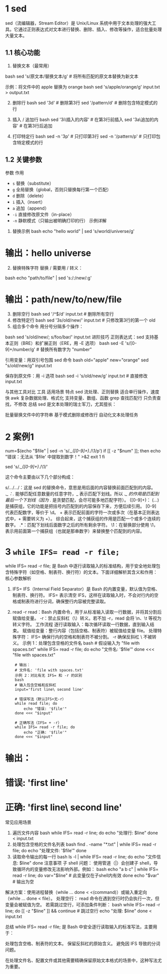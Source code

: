 # 1 sed

sed（流编辑器，Stream Editor）是 Unix/Linux 系统中用于文本处理的强大工具。它通过正则表达式对文本进行替换、删除、插入、修改等操作，适合批量处理大量文本。

## 1.1 核心功能
1. 替换文本（最常用）

bash
sed 's/原文本/替换文本/g'  # 将所有匹配的原文本替换为新文本

示例：将文件中的 apple 替换为 orange
bash
sed 's/apple/orange/g' input.txt > output.txt

2. 删除行
bash
sed '3d'  # 删除第3行
sed '/pattern/d'  # 删除包含特定模式的行

3. 插入 / 追加行
bash
sed '3i\插入的内容'  # 在第3行前插入
sed '3a\追加的内容'  # 在第3行后追加

4. 打印特定行
bash
sed -n '3p'  # 只打印第3行
sed -n '/pattern/p'  # 只打印包含特定模式的行

## 1.2 关键参数
参数	作用
- `s`	替换（substitute）
- `g`	全局替换（global，否则只替换每行第一个匹配）
- `d`	删除（delete）
- `i`	插入（insert）
- `a`	追加（append）
- `-i`	直接修改原文件（in-place）
- `-n`	静默模式（只输出被明确打印的行）
示例详解
1. 替换示例
bash
echo "hello world" | sed 's/world/universe/g'
# 输出：hello universe
2. 替换特殊字符
替换 / 需要用 \/ 转义：

bash
echo "path/to/file" | sed 's:/:/new/:g'
# 输出：path/new/to/new/file
3. 删除空行
bash
sed '/^$/d' input.txt  # 删除所有空行
4. 修改特定行
bash
sed '3s/old/new/' input.txt  # 只修改第3行的第一个 old
5. 组合多个命令
用分号分隔多个操作：

bash
sed 's/old/new/; s/foo/bar/' input.txt
进阶技巧
正则表达式：sed 支持基本正则（BRE）和扩展正则（ERE，用 -E 选项）
bash
sed -E 's/[0-9]+/number/g'  # 替换所有数字为 "number"

引用变量：用双引号包围 sed 命令
bash
old="apple"
new="orange"
sed "s/$old/$new/g" input.txt

保存到原文件：用 -i 选项
bash
sed -i 's/old/new/g' input.txt  # 直接修改 input.txt

与其他工具对比
工具	适用场景	特点
sed	流处理、正则替换	适合单行操作，速度快
awk	复杂数据处理、格式化	支持变量、数组、函数
grep	查找匹配行	只负责查找，不修改
总结
sed 是文本处理的瑞士军刀，尤其擅长：

批量替换文件中的字符串
基于模式删除或修改行
自动化文本处理任务

# 2 案例1
num=$(echo "$file" | sed -n 's/.*_\([0-9]\+\).*/\1/p')
if [[ -z "$num" ]]; then
    echo "错误：无法从 '$file' 中提取到数字！" >&2
    exit 1
fi

sed 's/.*_\([0-9]\+\).*/\1/'


这个命令主要由以下几个部分构成：

s/.../.../：这是 sed 的替换命令，意思是用后面的内容替换前面匹配到的内容。
.*_：.* 能够匹配任意数量的任意字符，_ 表示匹配下划线。所以 .*_ 的作用是匹配到最后一个下划线（因为 .* 是贪婪匹配，会尽可能多地匹配字符）。
\([0-9]\+\)：
\(...\) 是捕获组，它的功能是把括号内匹配到的内容保存下来，方便后续引用。
[0-9] 代表匹配数字，等价于 \d。
\+ 表示匹配前面的字符一次或多次（在基本正则表达式中，+ 需要转义为 \+）。
综合起来，这个捕获组的作用是匹配一个或多个连续的数字。
.*：匹配下划线后面数字之后的所有剩余字符。
\1：在替换部分使用 \1，表示用前面第一个捕获组（也就是那串数字）来替换整个匹配到的内容。


# 3 `while IFS= read -r file;`

while IFS= read -r file; 是 Bash 中逐行读取输入的标准结构，用于安全地处理包含特殊字符（如空格、制表符、换行符）的文本。下面详细解析其含义和作用：
核心参数解析
1. IFS=
IFS（Internal Field Separator）是 Bash 的内置变量，默认值为空格、制表符、换行符。
IFS= 表示清空 IFS，这样在读取输入时，不会对行内的空格或制表符进行分词，确保整行内容被完整读取。
2. read -r
read：Bash 内置命令，用于从标准输入读取一行数据，并将其分割后赋值给变量。
-r：禁止反斜杠（\）转义。若不加 -r，read 会将 \n、\t 等视为转义字符。
工作流程
逐行读取输入：每次循环读取一行数据，直到输入结束。
赋值给变量：整行内容（包括空格、制表符）被赋值给变量 file。
处理特殊字符：
IFS= 确保行内的空格和制表符不被分割。
-r 确保反斜杠 \ 不被转义。
示例 1：处理包含空格的文件名
bash
        # 假设输入为 "file with spaces.txt"
        while IFS= read -r file; do
            echo "文件名: '$file'"
        done <<< "file with spaces.txt"

        # 输出：
        # 文件名: 'file with spaces.txt'
        示例 2：对比有无 IFS= 和 -r 的区别
        bash
        # 输入包含空格和反斜杠
        input='first line\ second line'

        # 错误写法（默认IFS+无-r）
        while read file; do
            echo "错误: '$file'"
        done <<< "$input"

        # 正确写法（IFS= + -r）
        while IFS= read -r file; do
            echo "正确: '$file'"
        done <<< "$input"

# 输出：
# 错误: 'first line'
# 正确: 'first line\ second line'
常见应用场景
1. 遍历文件内容
bash
while IFS= read -r line; do
    echo "处理行: $line"
done < input.txt
2. 处理包含空格的文件名列表
bash
find . -name "*.txt" | while IFS= read -r file; do
    echo "处理文件: '$file'"
done
3. 读取命令输出的每一行
bash
ls -l | while IFS= read -r line; do
    echo "文件信息: $line"
done
注意事项
子 shell 问题：
使用管道（|）会创建子 shell，导致循环内的变量修改无法影响外部。例如：
bash
echo "a b c" | while IFS= read -r line; do
    var="$line"  # 此变量仅在子shell内有效
done
echo "$var"  # 输出为空

解决方案：使用进程替换（while ... done < <(command)）或输入重定向（while ... done < file）。
处理空行：
read 命令在遇到空行时仍会执行一次，但变量会被赋值为空。
若需跳过空行，可添加条件判断：
bash
while IFS= read -r line; do
    [[ -z "$line" ]] && continue  # 跳过空行
    echo "处理: $line"
done < input.txt


总结
while IFS= read -r file; 是 Bash 中安全逐行读取输入的标准写法，主要用于：

处理包含空格、制表符的文本。
保留反斜杠的原始含义。
避免因 IFS 导致的分词问题。

在处理文件名、配置文件或其他需要精确保留原始文本格式的场景中，这种写法尤为重要。